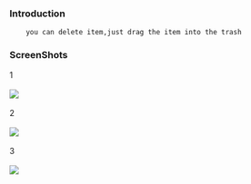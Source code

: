 ### Introduction
		you can delete item,just drag the item into the trash
		
### ScreenShots
1<br />  
![](https://github.com/JesseBlackman/AndroidCoolDragAndDropGridView/CoolDragAndDrop/ScreenShots/screenshot_1.png
)<br />  
2<br />  
![](https://github.com/JesseBlackman/AndroidCoolDragAndDropGridView/CoolDragAndDrop/ScreenShots/screenshot_2.png
)<br />  
3<br />  
![](https://github.com/JesseBlackman/AndroidCoolDragAndDropGridView/CoolDragAndDrop/ScreenShots/screenshot_3.png
)<br />  
		
		
